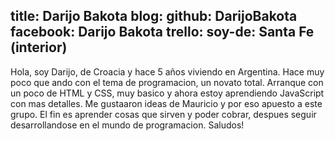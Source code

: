 title: Darijo Bakota
blog: 
github: DarijoBakota
facebook: Darijo Bakota
trello: 
soy-de: Santa Fe (interior)
---

Hola, soy Darijo, de Croacia y hace 5 años viviendo en Argentina. Hace muy poco que ando con el tema de programacion, un novato total.
Arranque con un poco de HTML y CSS, muy basico y ahora estoy aprendiendo JavaScript con mas detalles. Me gustaaron ideas de Mauricio y por 
eso apuesto a este grupo.
El fin es aprender cosas que sirven y poder cobrar, despues seguir desarrollandose en el mundo de programacion. 
Saludos!
